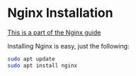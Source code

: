 # Nginx Installation

[This is a part of the Nginx guide](/nginx.md)

Installing Nginx is easy, just the following:

```sh
sudo apt update
sudo apt install nginx
```
